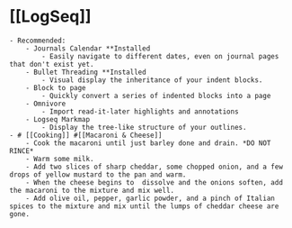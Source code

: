 # [[LogSeq]]
	- Recommended:
		- Journals Calendar **Installed
			- Easily navigate to different dates, even on journal pages that don't exist yet.
		- Bullet Threading **Installed
			- Visual display the inheritance of your indent blocks.
		- Block to page
			- Quickly convert a series of indented blocks into a page
		- Omnivore
			- Import read-it-later highlights and annotations
		- Logseq Markmap
			- Display the tree-like structure of your outlines.
	- # [[Cooking]] #[[Macaroni & Cheese]]
		- Cook the macaroni until just barley done and drain. *DO NOT RINCE*
		- Warm some milk.
		- Add two slices of sharp cheddar, some chopped onion, and a few drops of yellow mustard to the pan and warm.
		- When the cheese begins to  dissolve and the onions soften, add the macaroni to the mixture and mix well.
		- Add olive oil, pepper, garlic powder, and a pinch of Italian spices to the mixture and mix until the lumps of cheddar cheese are gone.